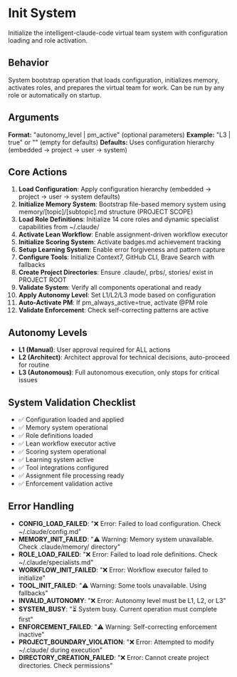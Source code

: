 # Init System

Initialize the intelligent-claude-code virtual team system with configuration loading and role activation.

## Behavior
System bootstrap operation that loads configuration, initializes memory, activates roles,
and prepares the virtual team for work. Can be run by any role or automatically on startup.

## Arguments
**Format:** "autonomy_level | pm_active" (optional parameters)
**Example:** "L3 | true" or "" (empty for defaults)
**Defaults:** Uses configuration hierarchy (embedded → project → user → system)

## Core Actions
1. **Load Configuration**: Apply configuration hierarchy (embedded → project → user → system defaults)
2. **Initialize Memory System**: Bootstrap file-based memory system using memory/[topic]/[subtopic].md structure (PROJECT SCOPE)
3. **Load Role Definitions**: Initialize 14 core roles and dynamic specialist capabilities from ~/.claude/
4. **Activate Lean Workflow**: Enable assignment-driven workflow executor
5. **Initialize Scoring System**: Activate badges.md achievement tracking
6. **Setup Learning System**: Enable error forgiveness and pattern capture
7. **Configure Tools**: Initialize Context7, GitHub CLI, Brave Search with fallbacks
8. **Create Project Directories**: Ensure .claude/, prbs/, stories/ exist in PROJECT ROOT
9. **Validate System**: Verify all components operational and ready
10. **Apply Autonomy Level**: Set L1/L2/L3 mode based on configuration
11. **Auto-Activate PM**: If pm_always_active=true, activate @PM role
12. **Validate Enforcement**: Check self-correcting patterns are active

## Autonomy Levels
- **L1 (Manual)**: User approval required for ALL actions
- **L2 (Architect)**: Architect approval for technical decisions, auto-proceed for routine
- **L3 (Autonomous)**: Full autonomous execution, only stops for critical issues

## System Validation Checklist
- ✅ Configuration loaded and applied
- ✅ Memory system operational  
- ✅ Role definitions loaded
- ✅ Lean workflow executor active
- ✅ Scoring system operational
- ✅ Learning system active
- ✅ Tool integrations configured
- ✅ Assignment file processing ready
- ✅ Enforcement validation active

## Error Handling
- **CONFIG_LOAD_FAILED**: "❌ Error: Failed to load configuration. Check ~/.claude/config.md"
- **MEMORY_INIT_FAILED**: "⚠️ Warning: Memory system unavailable. Check .claude/memory/ directory"
- **ROLE_LOAD_FAILED**: "❌ Error: Failed to load role definitions. Check ~/.claude/specialists.md"
- **WORKFLOW_INIT_FAILED**: "❌ Error: Workflow executor failed to initialize"
- **TOOL_INIT_FAILED**: "⚠️ Warning: Some tools unavailable. Using fallbacks"
- **INVALID_AUTONOMY**: "❌ Error: Autonomy level must be L1, L2, or L3"
- **SYSTEM_BUSY**: "⏳ System busy. Current operation must complete first"
- **ENFORCEMENT_FAILED**: "⚠️ Warning: Self-correcting enforcement inactive"
- **PROJECT_BOUNDARY_VIOLATION**: "❌ Error: Attempted to modify ~/.claude/ during execution"
- **DIRECTORY_CREATION_FAILED**: "❌ Error: Cannot create project directories. Check permissions"
